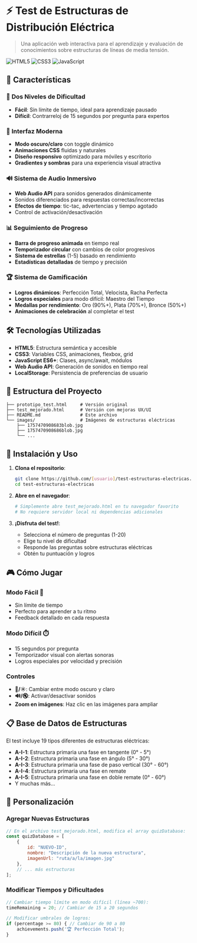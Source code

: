 # ⚡ Test de Estructuras de Distribución Eléctrica

> Una aplicación web interactiva para el aprendizaje y evaluación de conocimientos sobre estructuras de líneas de media tensión.

![HTML5](https://img.shields.io/badge/html5-%23E34F26.svg?style=for-the-badge&logo=html5&logoColor=white)
![CSS3](https://img.shields.io/badge/css3-%231572B6.svg?style=for-the-badge&logo=css3&logoColor=white)
![JavaScript](https://img.shields.io/badge/javascript-%23323330.svg?style=for-the-badge&logo=javascript&logoColor=%23F7DF1E)

## 🚀 Características

### 🎯 **Dos Niveles de Dificultad**
- **Fácil**: Sin límite de tiempo, ideal para aprendizaje pausado
- **Difícil**: Contrarreloj de 15 segundos por pregunta para expertos

### 🎨 **Interfaz Moderna**
- **Modo oscuro/claro** con toggle dinámico
- **Animaciones CSS** fluidas y naturales
- **Diseño responsivo** optimizado para móviles y escritorio
- **Gradientes y sombras** para una experiencia visual atractiva

### 🔊 **Sistema de Audio Inmersivo**
- **Web Audio API** para sonidos generados dinámicamente
- Sonidos diferenciados para respuestas correctas/incorrectas
- **Efectos de tiempo**: tic-tac, advertencias y tiempo agotado
- Control de activación/desactivación

### 📊 **Seguimiento de Progreso**
- **Barra de progreso animada** en tiempo real
- **Temporizador circular** con cambios de color progresivos
- **Sistema de estrellas** (1-5) basado en rendimiento
- **Estadísticas detalladas** de tiempo y precisión

### 🏆 **Sistema de Gamificación**
- **Logros dinámicos**: Perfección Total, Velocista, Racha Perfecta
- **Logros especiales** para modo difícil: Maestro del Tiempo
- **Medallas por rendimiento**: Oro (90%+), Plata (70%+), Bronce (50%+)
- **Animaciones de celebración** al completar el test

## 🛠️ Tecnologías Utilizadas

- **HTML5**: Estructura semántica y accesible
- **CSS3**: Variables CSS, animaciones, flexbox, grid
- **JavaScript ES6+**: Clases, async/await, módulos
- **Web Audio API**: Generación de sonidos en tiempo real
- **LocalStorage**: Persistencia de preferencias de usuario

## 📁 Estructura del Proyecto

```
├── prototipo_test.html     # Versión original
├── test_mejorado.html      # Versión con mejoras UX/UI
├── README.md               # Este archivo
└── images/                 # Imágenes de estructuras eléctricas
    ├── 1757470908683blob.jpg
    ├── 1757470908686blob.jpg
    └── ...
```

## 🚀 Instalación y Uso

1. **Clona el repositorio**:
   ```bash
   git clone https://github.com/[usuario]/test-estructuras-electricas.git
   cd test-estructuras-electricas
   ```

2. **Abre en el navegador**:
   ```bash
   # Simplemente abre test_mejorado.html en tu navegador favorito
   # No requiere servidor local ni dependencias adicionales
   ```

3. **¡Disfruta del test!**:
   - Selecciona el número de preguntas (1-20)
   - Elige tu nivel de dificultad
   - Responde las preguntas sobre estructuras eléctricas
   - Obtén tu puntuación y logros

## 🎮 Cómo Jugar

### Modo Fácil 🎯
- Sin límite de tiempo
- Perfecto para aprender a tu ritmo
- Feedback detallado en cada respuesta

### Modo Difícil ⏱️
- 15 segundos por pregunta
- Temporizador visual con alertas sonoras
- Logros especiales por velocidad y precisión

### Controles
- **🌙/☀️**: Cambiar entre modo oscuro y claro
- **🔊/🔇**: Activar/desactivar sonidos
- **Zoom en imágenes**: Haz clic en las imágenes para ampliar

## 📋 Base de Datos de Estructuras

El test incluye 19 tipos diferentes de estructuras eléctricas:

- **A-I-1**: Estructura primaria una fase en tangente (0° - 5°)
- **A-I-2**: Estructura primaria una fase en ángulo (5° - 30°)
- **A-I-3**: Estructura primaria una fase de paso vertical (30° - 60°)
- **A-I-4**: Estructura primaria una fase en remate
- **A-I-5**: Estructura primaria una fase en doble remate (0° - 60°)
- Y muchas más...

## 🔧 Personalización

### Agregar Nuevas Estructuras
```javascript
// En el archivo test_mejorado.html, modifica el array quizDatabase:
const quizDatabase = [
    {
        id: "NUEVO-ID",
        nombre: "Descripción de la nueva estructura",
        imagenUrl: "ruta/a/la/imagen.jpg"
    },
    // ... más estructuras
];
```

### Modificar Tiempos y Dificultades
```javascript
// Cambiar tiempo límite en modo difícil (línea ~700):
timeRemaining = 20; // Cambiar de 15 a 20 segundos

// Modificar umbrales de logros:
if (percentage >= 80) { // Cambiar de 90 a 80
    achievements.push('🏆 Perfección Total');
}
```



